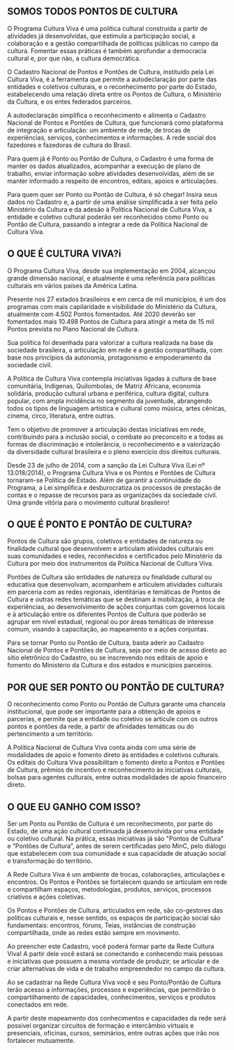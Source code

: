 ## SOMOS TODOS PONTOS DE CULTURA

O Programa Cultura Viva é uma política cultural construída a partir de atividades já desenvolvidas, que estimula a participação social, a colaboração e a gestão compartilhada de políticas públicas no campo da cultura. Fomentar essas práticas é também aprofundar a democracia cultural e, por que não, a cultura democrática.

O Cadastro Nacional de Pontos e Pontões de Cultura, instituído pela Lei Cultura Viva, é a ferramenta que permite a autodeclaração por parte das entidades e coletivos culturais, e o reconhecimento por parte do Estado, estabelecendo uma relação direta entre os Pontos de Cultura, o Ministério da Cultura, e os entes federados parceiros.

A autodeclaração simplifica o reconhecimento e alimenta o Cadastro Nacional de Pontos e Pontões de Cultura, que funcionará como plataforma de integração e articulação: um ambiente de rede, de trocas de experiências, serviços, conhecimentos e informações. A rede social dos fazedores e fazedoras de cultura do Brasil. 

Para quem já é Ponto ou Pontão de Cultura, o Cadastro é uma forma de manter os dados atualizados, acompanhar a execução de plano de trabalho, enviar informação sobre atividades desenvolvidas, além de se manter informado a respeito de encontros, editais, apoios e articulações. 

Para quem quer ser Ponto ou Pontão de Cultura, é só chegar! Insira seus dados no Cadastro e, a partir de uma análise simplificada a ser feita pelo Ministério da Cultura e da adesão à Política Nacional de Cultura Viva, a entidade e coletivo cultural poderão ser reconhecidos como Ponto ou Pontão de Cultura, passando a integrar a rede da Política Nacional de Cultura Viva.

## O QUE É CULTURA VIVA?i

O Programa Cultura Viva, desde sua implementação em 2004, alcançou grande dimensão nacional, e atualmente é uma referência para políticas culturais em vários países da América Latina. 

Presente nos 27 estados brasileiros e em cerca de mil municípios, é um dos programas com mais capilaridade e visibilidade do Ministério da Cultura, atualmente com 4.502 Pontos fomentados. Até 2020 deverão ser fomentados mais 10.498 Pontos de Cultura para atingir a meta de 15 mil Pontos prevista no Plano Nacional de Cultura.

Sua política foi desenhada para valorizar a cultura realizada na base da sociedade brasileira, a articulação em rede e a gestão compartilhada, com base nos princípios da autonomia, protagonismo e empoderamento da sociedade civil.

A Política de Cultura Viva contempla iniciativas ligadas à cultura de base comunitária, Indígenas, Quilombolas, de Matriz Africana, economia solidária, produção cultural urbana e periférica, cultura digital, cultura  popular, com ampla incidência no segmento da juventude, abrangendo todos os tipos de linguagem artística e cultural como música, artes cênicas, cinema, circo, literatura, entre outras.

Tem o objetivo de promover a articulação destas iniciativas em rede, contribuindo para a inclusão social, o combate ao preconceito e a todas as formas de discriminação e intolerância, o reconhecimento e a valorização da diversidade cultural brasileira e o pleno exercício dos direitos culturais.

Desde 23 de julho de 2014, com a sanção da Lei Cultura Viva (Lei nº 13.018/2014), o Programa Cultura Viva e os Pontos e Pontões de Cultura tornaram-se Política de Estado. Além de garantir a continuidade do Programa, a Lei simplifica e desburocratiza os processos de prestação de contas e o repasse de recursos para as organizações da sociedade civil. Uma grande vitória para o movimento cultural brasileiro!


## O QUE É PONTO E PONTÃO DE CULTURA?

Pontos de Cultura são grupos, coletivos e entidades de natureza ou finalidade cultural que desenvolvem e articulam atividades culturais em suas comunidades e redes, reconhecidos e certificados pelo Ministério da Cultura por meio dos instrumentos da Política Nacional de Cultura Viva.

Pontões de Cultura são entidades de natureza ou finalidade cultural ou educativa que desenvolvam, acompanhem e articulem atividades culturais em parceria com as redes regionais, identitárias e temáticas de Pontos de Cultura e outras redes temáticas que se destinam à mobilização, à troca de experiências, ao desenvolvimento de ações conjuntas com governos locais e à articulação entre os diferentes Pontos de Cultura que poderão se agrupar em nível estadual, regional ou por áreas temáticas de interesse comum, visando à capacitação, ao mapeamento e a ações conjuntas.

Para se tornar Ponto ou Pontão de Cultura, basta aderir ao Cadastro Nacional de Pontos e Pontões de Cultura, seja por meio de acesso direto ao sítio eletrônico do Cadastro, ou se inscrevendo nos editais de apoio e fomento do Ministério da Cultura e dos estados e municípios parceiros.


## POR QUE SER PONTO OU PONTÃO DE CULTURA?

O reconhecimento como Ponto ou Pontão de Cultura garante uma chancela institucional, que pode ser importante para a obtenção de apoios e parcerias, e permite que a entidade ou coletivo se articule com os outros pontos e pontões da rede, a partir de afinidades temáticas ou do pertencimento a um território. 

A Política Nacional de Cultura Viva conta ainda com uma série de modalidades de apoio e fomento direto às entidades e coletivos culturais. Os editais do Cultura Viva possibilitam o fomento direto a Pontos e Pontões de Cultura, prêmios de incentivo e reconhecimento às iniciativas culturais, bolsas para agentes culturais, entre outras modalidades de apoio financeiro direto.


## O QUE EU GANHO COM ISSO?

Ser um Ponto ou Pontão de Cultura é um reconhecimento, por parte do Estado, de uma ação cultural continuada já desenvolvida por uma entidade ou coletivo cultural. Na prática, essas iniciativas já são "Pontos de Cultura" e “Pontões de Cultura”, antes de serem certificadas pelo MinC, pelo diálogo que estabelecem com sua comunidade e sua capacidade de atuação social e transformação do território.

A Rede Cultura Viva é um ambiente de trocas, colaborações, articulações e encontros. Os Pontos e Pontões se fortalecem quando se articulam em rede e compartilham espaços, metodologias, produtos, serviços, processos criativos e ações coletivas.

Os Pontos e Pontões de Cultura, articulados em rede, são co-gestores das políticas culturais e, nesse sentido, os espaços de participação social são fundamentais: encontros, fóruns, Teias, instâncias de construção compartilhada, onde as redes estão sempre em movimento. 

Ao preencher este Cadastro, você poderá formar parte da Rede Cultura Viva! A partir dele você estará se conectando e conhecendo mais pessoas e iniciativas que possuem a mesma vontade de produzir, se articular e de criar alternativas de vida e de trabalho empreendedor no campo da cultura.

Ao se cadastrar na Rede Cultura Viva você e seu Ponto/Pontão de Cultura terão acesso a informações, processos e experiências, que permitirão o compartilhamento de capacidades, conhecimentos, serviços e produtos conectados em rede. 

A partir deste mapeamento dos conhecimentos e capacidades da rede será possível organizar circuitos de formação e intercâmbio virtuais e presenciais, oficinas, cursos, seminários, entre outras ações que irão nos fortalecer mutuamente.



